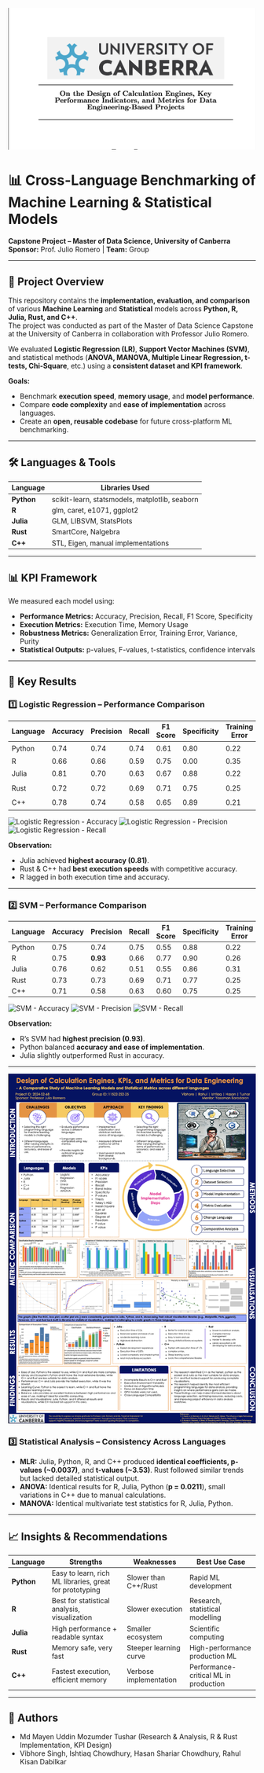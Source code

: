 ![Capstone](capstone.png)

# 📊 Cross-Language Benchmarking of Machine Learning & Statistical Models

**Capstone Project – Master of Data Science, University of Canberra**  
**Sponsor:** Prof. Julio Romero | **Team:** Group 

---

## 📌 Project Overview

This repository contains the **implementation, evaluation, and comparison** of various **Machine Learning** and **Statistical** models across **Python, R, Julia, Rust, and C++**.  
The project was conducted as part of the Master of Data Science Capstone at the University of Canberra in collaboration with Professor Julio Romero.

We evaluated **Logistic Regression (LR)**, **Support Vector Machines (SVM)**, and statistical methods (**ANOVA, MANOVA, Multiple Linear Regression, t-tests, Chi-Square**, etc.) using a **consistent dataset and KPI framework**.

**Goals:**
- Benchmark **execution speed**, **memory usage**, and **model performance**.
- Compare **code complexity** and **ease of implementation** across languages.
- Create an **open, reusable codebase** for future cross-platform ML benchmarking.

---

## 🛠 Languages & Tools

| Language | Libraries Used |
|----------|----------------|
| **Python** | scikit-learn, statsmodels, matplotlib, seaborn |
| **R** | glm, caret, e1071, ggplot2 |
| **Julia** | GLM, LIBSVM, StatsPlots |
| **Rust** | SmartCore, Nalgebra |
| **C++** | STL, Eigen, manual implementations |

---

## 📊 KPI Framework

We measured each model using:

- **Performance Metrics:** Accuracy, Precision, Recall, F1 Score, Specificity
- **Execution Metrics:** Execution Time, Memory Usage
- **Robustness Metrics:** Generalization Error, Training Error, Variance, Purity
- **Statistical Outputs:** p-values, F-values, t-statistics, confidence intervals

---

## 🚀 Key Results

### **1️⃣ Logistic Regression – Performance Comparison**

| Language | Accuracy | Precision | Recall | F1 Score | Specificity | Training Error | Execution Speed |
|----------|----------|-----------|--------|----------|-------------|----------------|-----------------|
| Python   | 0.74     | 0.74      | 0.74   | 0.61     | 0.80        | 0.22           | ⚡ Medium |
| R        | 0.66     | 0.66      | 0.59   | 0.75     | 0.00        | 0.35           | 🐢 Slow |
| Julia    | 0.81     | 0.70      | 0.63   | 0.67     | 0.88        | 0.22           | ⚡ Fast |
| Rust     | 0.72     | 0.72      | 0.69   | 0.71     | 0.75        | 0.25           | ⚡ Fastest |
| C++      | 0.78     | 0.74      | 0.58   | 0.65     | 0.89        | 0.21           | ⚡ Fastest |

![Logistic Regression - Accuracy](results/Logistic_Regression_Accuracy.png)
![Logistic Regression - Precision](results/Logistic_Regression_Precision.png)
![Logistic Regression - Recall](results/Logistic_Regression_Recall.png)

**Observation:**  
- Julia achieved **highest accuracy (0.81)**.  
- Rust & C++ had **best execution speeds** with competitive accuracy.  
- R lagged in both execution time and accuracy.

---

### **2️⃣ SVM – Performance Comparison**

| Language | Accuracy | Precision | Recall | F1 Score | Specificity | Training Error |
|----------|----------|-----------|--------|----------|-------------|----------------|
| Python   | 0.75     | 0.74      | 0.75   | 0.55     | 0.88        | 0.22 |
| R        | 0.75     | **0.93**  | 0.66   | 0.77     | 0.90        | 0.26 |
| Julia    | 0.76     | 0.62      | 0.51   | 0.55     | 0.86        | 0.31 |
| Rust     | 0.73     | 0.73      | 0.69   | 0.71     | 0.77        | 0.25 |
| C++      | 0.71     | 0.58      | 0.63   | 0.60     | 0.75        | 0.25 |

![SVM - Accuracy](results/SVM_Accuracy.png)
![SVM - Precision](results/SVM_Precision.png)
![SVM - Recall](results/SVM_Recall.png)

**Observation:**  
- R’s SVM had **highest precision (0.93)**.  
- Python balanced **accuracy and ease of implementation**.  
- Julia slightly outperformed Rust in accuracy.

---

![Poster](Poster.png)

### **3️⃣ Statistical Analysis – Consistency Across Languages**

- **MLR:** Julia, Python, R, and C++ produced **identical coefficients, p-values (~0.0037)**, and **t-values (~3.53)**. Rust followed similar trends but lacked detailed statistical output.
- **ANOVA:** Identical results for R, Julia, Python (**p = 0.0211**), small variations in C++ due to manual calculations.
- **MANOVA:** Identical multivariate test statistics for R, Julia, Python.

---

## 📈 Insights & Recommendations

| Language | Strengths | Weaknesses | Best Use Case |
|----------|-----------|------------|---------------|
| **Python** | Easy to learn, rich ML libraries, great for prototyping | Slower than C++/Rust | Rapid ML development |
| **R** | Best for statistical analysis, visualization | Slower execution | Research, statistical modelling |
| **Julia** | High performance + readable syntax | Smaller ecosystem | Scientific computing |
| **Rust** | Memory safe, very fast | Steeper learning curve | High-performance production ML |
| **C++** | Fastest execution, efficient memory | Verbose implementation | Performance-critical ML in production |

---

## 👥 Authors
- Md Mayen Uddin Mozumder Tushar (Research & Analysis, R & Rust Implementation, KPI Design)
- Vibhore Singh, Ishtiaq Chowdhury, Hasan Shariar Chowdhury, Rahul Kisan Dabilkar



